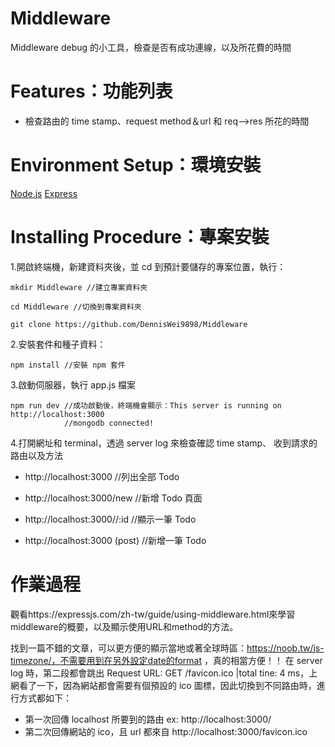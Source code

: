 # Middleware

Middleware debug 的小工具，檢查是否有成功連線，以及所花費的時間

# Features：功能列表

- 檢查路由的 time stamp、request method＆url 和 req-->res 所花的時間

# Environment Setup：環境安裝

[Node.js](https://nodejs.org/en/)
[Express](https://expressjs.com/)

# Installing Procedure：專案安裝

1.開啟終端機，新建資料夾後，並 cd 到預計要儲存的專案位置，執行：

```
mkdir Middleware //建立專案資料夾
```

```
cd Middleware //切換到專案資料夾
```

```
git clone https://github.com/DennisWei9898/Middleware
```

2.安裝套件和種子資料：

```
npm install //安裝 npm 套件
```

3.啟動伺服器，執行 app.js 檔案

```
npm run dev //成功啟動後，終端機會顯示：This server is running on http://localhost:3000
            //mongodb connected!
```

4.打開網址和 terminal，透過 server log 來檢查確認 time stamp、 收到請求的路由以及方法

- http://localhost:3000 //列出全部 Todo

- http://localhost:3000/new //新增 Todo 頁面

- http://localhost:3000//:id //顯示一筆 Todo

- http://localhost:3000 (post) //新增一筆 Todo

# 作業過程

觀看https://expressjs.com/zh-tw/guide/using-middleware.html來學習middleware的概要，以及顯示使用URL和method的方法。

找到一篇不錯的文章，可以更方便的顯示當地或著全球時區：https://noob.tw/js-timezone/，不需要用到在另外設定date的format ，真的相當方便！！
在 server log 時，第二段都會跳出 Request URL: GET /favicon.ico |total tine: 4 ms，上網看了一下，因為網站都會需要有個預設的 ico 圖標，因此切換到不同路由時，進行方式都如下：

- 第一次回傳 localhost 所要到的路由 ex: http://localhost:3000/
- 第二次回傳網站的 ico，且 url 都來自 http://localhost:3000/favicon.ico
